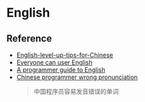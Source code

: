 # English

## Reference

- [English-level-up-tips-for-Chinese](https://github.com/byoungd/English-level-up-tips-for-Chinese) 
- [Everyone can user English](https://github.com/xiaolai/everyone-can-use-english)
- [A programmer guide to English](https://github.com/yujiangshui/A-Programmers-Guide-to-English)
- [Chinese programmer wrong pronunciation](https://github.com/shimohq/chinese-programmer-wrong-pronunciation)
    > 中国程序员容易发音错误的单词